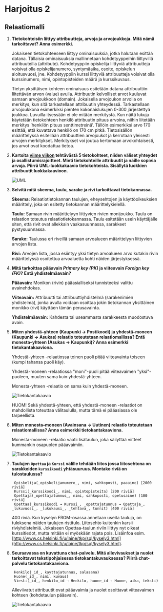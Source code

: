 Harjoitus 2
===========

## Relaatiomalli

1. **Tietokohteisiin liittyy attribuutteja, arvoja ja arvojoukkoja. Mitä nämä tarkoittavat? Anna esimerkki.**

    Jokaiseen tietokohteeseen liittyy ominaisuuksia, jotka halutaan esittää datana. Tällaisia ominaisuuksia mallinnetaan kohdetyyppeihin liittyvillä attribuuteilla (attribute). Kohdetyyppiin opiskelija liittyviä attribuutteja voisivat olla opiskelijanumero, syntymäaika, osoite, opiskelun aloitusvuosi, jne. Kohdetyyppiin kurssi liittyviä attribuutteja voisivat olla kurssinumero, nimi, opintopisteiden määrä ja kurssikuvaus.
    
    Tietyn yksittäisen kohteen ominaisuus esitetään datana attribuuttiin liitettävän arvon (value) avulla. Attribuutin kelvolliset arvot kuuluvat samaan arvojoukkoon (domain). Jokaisella arvojoukon arvolla on merkitys, kun sitä tarkastellaan attribuutin yhteydessä. Tarkastellaan arvojoukkona esimerkiksi pienten kokonaislukujen 0-300 järjestettyä joukkoa. Luvuilla itsessään ei ole mitään merkitystä. Kun näitä lukuja käytetään tietokohteen henkilö attribuutin pituus arvoina, niihin liitetään merkitys ’henkilön pituus senttimetreinä’. Tällöin esimerkiksi arvo 170 esittää, että kuvattava henkilö on 170 cm pitkä. Tietosisällön määrittelyssä esitellään attribuuttien arvojoukot ja kerrotaan yleisesti arvojen merkitykset. Merkitykset voi joutua kertomaan arvokohtaisesti, jos arvot ovat koodattua tietoa.

2. **Kartoita [viime viikon](/viikko-1/harjoitus.md) tehtävästä 5 tietokohteet, niiden väliset yhteydet ja osallistumisrajoitteet. Mieti tietokohteille attribuutit ja näille sopivia arvoja. Piirrä UML-luokkakaavio tietokohteista. Sisällytä luokkien attribuutit luokkakaavioon.**

    ![UML](http://yuml.me/3c7f6501)

3. **Selvitä mitä skeema, taulu, sarake ja rivi tarkoittavat tietokannassa.**

    **Skeema:** Relaatiotietokannan taulujen, eheysehtojen ja käyttöoikeuksien määrittely, joka on esitetty tietokannan määrittelykielellä.
    
    **Taulu:** Samaan rivin määrittelyyn liittyvien rivien monijoukko. Taulu on relaation toteutus relaatiotietokannassa. Taulu esitetään usein käyttäjälle siten, että rivit ovat allekkain vaakasuunnassa, sarakkeet pystysuunnassa. 
    
    **Sarake:** Taulussa eri riveillä samaan arvoalueen määrittelyyn liittyvien arvojen lista.
    
    **Rivi:** Arvojen lista, jossa esiintyy yksi tietyn arvoalueen arvo kutakin rivin määrittelyssä osoitettua arvoaluetta kohti näiden järjestyksessä.

4. **Mitä tarkoittaa pääavain *Primary key (PK)* ja viiteavain *Foreign key (FK)*? Entä yhdistelmäavain?**

    **Pääavain:** Monikon (rivin) pääasialliseksi tunnisteeksi valittu avainehdokas.
    
    **Viiteavain:** Attribuutti tai attribuuttiyhdistelmä (sarakenimien yhdistelmä), jonka avulla voidaan osoittaa jokin tietokannan yksittäinen monikko (rivi) käyttäen tämän perusavainta.
    
    **Yhdistelmäavain:** Kahdesta tai useammasta sarakkeesta muodostuva avain.

5. **Miten yhdestä–yhteen (Kaupunki → Postikoodi) ja yhdestä–moneen (Kaupunki → Asukas) relaatio toteutetaan relaatiomallissa? Entä monesta–yhteen (Asukas → Kaupunki)? Anna esimerkki tietokantakaaviona.**

    Yhdestä-yhteen -relaatiossa toinen puoli pitää viiteavainta toiseen (kumpi tahansa puoli käy).
    
    Yhdestä-moneen -relaatiossa "moni"-puoli pitää viiteavaimen "yksi"-puoleen, muuten sama kuin yhdestä-yhteen.
    
    Monesta-yhteen -relaatio on sama kuin yhdestä-moneen.
    
    ![Tietokantakaavio](http://yuml.me/9488db53)
    
    HUOM! Sekä yhdestä-yhteen, että yhdestä-moneen -relaatiot on mahdollista toteuttaa välitaululla, mutta tämä ei pääasiassa ole tarpeellista.

6. **Miten monesta–moneen (Avainsana → Uutinen) relaatio toteutetaan relaatiomallissa? Anna esimerkki tietokantakaaviona.**

    Monesta-moneen -relaatio vaatii lisätaulun, joka säilyttää viitteet kummankin osapuolen pääavaimiin.
    
    ![Tietokantakaavio](http://yuml.me/1866827c)

7. **Taulujen `Opettaa` ja `Kurssi` välille tehdään liitos jossa liitosehtona on sarakkeiden `kurssikoodi` yhtäsuuruus. Montako riviä on tulostaulussa?**

        Opiskelija(_opiskelijanumero_, nimi, sahkoposti, paaaine) [2000 riviä]
        Kurssi(_kurssikoodi_, nimi, opintopisteita) [200 riviä]
        Opettaja(_opettajatunnus_, nimi, sahkoposti, opetusaine) [100 riviä]
        Opettaa(_kurssikoodi → Kurssi_, _opettajatunnus → Opettaja_, _lukuvuosi_, _lukukausi_, _tehtava_, tunnit) [400 riviä]
        
    400 riviä. Kun kyselyn FROM-osassa annetaan useita tauluja, on tuloksena näiden taulujen ristitulo. Liitosehto kuitenkin karsii riviyhdistelmiä. Jokaiseen Opettaa-taulun riviin liittyy nyt oikeat kurssitiedot, mutta mitään ei myöskään rajata pois. Lisäinfoa esim. [http://www.cs.helsinki.fi/u/laine/tkp/sql/kysely3.html](http://www.cs.helsinki.fi/u/laine/tkp/sql/kysely3.html).

8. **Seuraavassa on kuvattuna chat-palvelu. Mitä allevivaukset ja nuolet tarkoittavat tekstipohjaisessa tietokantakuvauksessa? Piirrä chat-palvelu tietokantakaaviona.**

        Henkilo(_id_, kayttajatunnus, salasana)
        Huone(_id_, nimi, kuvaus)
        Viesti(_id_, henkilo_id → Henkilo, huone_id → Huone, aika, teksti)
        
    Alleviivatut attribuutit ovat pääavaimia ja nuolet osoittavat viiteavaimen kohteen (kohdetaulun pääavain).
    
    ![Tietokantakaavio](http://yuml.me/0968b72b)
